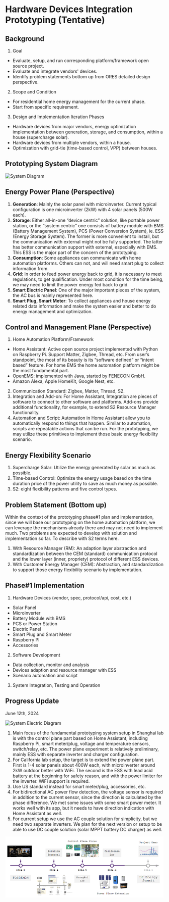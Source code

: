 # Hardware Devices Integration Prototyping (Tentative)

## Background

1. Goal
- Evaluate, setup, and run corresponding platform/framework open source project.
- Evaluate and integrate vendors' devices.
- Identify problem statements bottom up from ORES detailed design perspective.
2. Scope and Condition
- For residential home energy management for the current phase. 
- Start from specific requirement. 
3. Design and Implementation Iteration Phases
- Hardware devices from major vendors, energy optimization implementation between generation, storage, and consumption, within a house (supercharge solar).
- Hardware devices from multiple vendors, within a house.
- Optimization with grid-tie (time-based control, VPP) between houses.

## Prototyping System Diagram

![System Diagram](./images/system_diagram.png)

## Energy Power Plane (Perspective)

1. **Generation**: Mainly the solar panel with microinverter. Current typical configuration is one microinverter (2kW) with 4 solar panels (500W each).
2. **Storage**: Either all-in-one “device centric” solution, like portable power station, or the “system centric” one consists of battery module with BMS (Battery Management System), PCS (Power Conversion System), ie. ESS (Energy Storage System). The former is more convenient to install, but the communication with external might not be fully supported. The latter has better communication support with external, especially with EMS. This ESS is the major part of the concern of the prototyping.
3. **Consumption**: Some appliances can communicate with home automation platforms. Others can not, and will need smart plug to collect information from.
4. **Grid**: In order to feed power energy back to grid, it is necessary to meet regulations, to get qualification. Under most condition for the time being, we may need to limit the power energy fed back to grid.
5. **Smart Electric Panel**: One of the major important pieces of the system, the AC bus is mainly represented here.
6. **Smart Plug, Smart Meter**: To collect appliances and house energy related data information and make the system easier and better to do energy management and optimization.

## Control and Management Plane (Perspective)

1. Home Automation Platform/Framework
- Home Assistant: Active open source project implemented with Python on Raspberry Pi. Support Matter, Zigbee, Thread, etc. From user’s standpoint, the most of its beauty is its “software defined” or “intent based” feature. For home EMS the home automation platform might be the most fundamental part.
 - OpenEMS: implemented with Java, started by FENECON GmbH.
 - Amazon Alexa, Apple HomeKit, Google Nest, etc.
2. Communication Standard: Zigbee, Matter, Thread, S2.
3. Integration and Add-on: For Home Assistant, Integration are pieces of software to connect to other software and platforms. Add-ons provide additional functionality, for example, to extend S2 Resource Manager functionality.
3. Automation and Script: Automation in Home Assistant allow you to automatically respond to things that happen. Similar to automation, scripts are repeatable actions that can be run. For the prototyping, we may utilize these primitives to implement those basic energy flexibility scenario.

## Energy Flexibility Scenario

1. Supercharge Solar: Utilize the energy generated by solar as much as possible.
2. Time-based Control: Optimize the energy usage based on the time duration price of the power utility to save as much money as possible.
3. S2: eight flexibility patterns and five control types.

## Problem Statement (Bottom up) 

Within the context of the prototyping phase#1 plan and implementation, since we will base our prototyping on the home automation platform, we can leverage the mechanisms already there and may not need to implement much. Two problems are expected to develop with solution and implementation so far. To describe with S2 terms here.
1. With Resource Manager (RM): An adaption layer abstraction and standardization between the CEM (standard) communication protocol and the lower layer (inner, propriety) protocol of different ESS devices.
2. With Customer Energy Manager (CEM): Abstraction, and standardization to support those energy flexibility scenario by implementation.

## Phase#1 Implementation

1. Hardware Devices (vendor, spec, protocol/api, cost, etc.)
- Solar Panel
- Microinverter
- Battery Module with BMS
- PCS or Power Station
- Electric Panel
- Smart Plug and Smart Meter
- Raspberry PI
- Accessories
2. Software Development
- Data collection, monitor and analysis
- Devices adaption and resource manager with ESS
- Scenario automation and script
3. System Integration, Testing and Operation
  
## Progress Update

June 12th, 2024

![System Electric Diagram](./images/system_electric_diagram.png)

1. Main focus of the fundamental prototyping system setup in Shanghai lab is with the control plane part based on Home Assistant, including Raspberry Pi, smart meter/plug, voltage and temperature sensors, switch/relay, etc. The power plane experiment is relatively preliminary, mainly ESS with separate inverter and charger configuration.
2. For California lab  setup, the target is to extend the power plane part. First is 1-4 solar panels about 400W each, with microinverter  around 2kW outdoor better with WiFi. The second is the ESS with lead acid battery at the beginning for safety reason, and with the power limiter for the inverter. WiFi support is required. 
3. Use US standard instead for smart meter/plug, accessories, etc. 
4. For bidirectional AC power flow detection, the voltage sensor is required in addition to the current sensor, since the direction is calculated by the phase difference. We met some issues with some smart power meter.  It works well with its app, but it needs to have direction indication with Home Assistant as well.
5. For current setup we use the AC couple solution for simplicity, but we need two separate inverters. We plan for the next version or setup to be able to use DC couple solution (solar MPPT battery DC charger) as well. 

![Progress Milestone](./images/progress_milestone.png)
